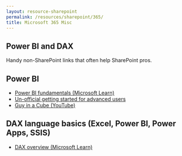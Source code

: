 ```yaml
---
layout: resource-sharepoint
permalink: /resources/sharepoint/365/
title: Microsoft 365 Misc
---
```

## Power BI and DAX

Handy non-SharePoint links that often help SharePoint pros.

## Power BI

- [Power BI fundamentals (Microsoft Learn)](https://learn.microsoft.com/power-bi/fundamentals/)
- [Un-official getting started for advanced users](https://www.youtube.com/watch?v=Ncp6ZCz1VoA)
- [Guy in a Cube (YouTube)](https://www.youtube.com/@GuyinaCube)

## DAX language basics (Excel, Power BI, Power Apps, SSIS)

- [DAX overview (Microsoft Learn)](https://learn.microsoft.com/dax/dax-overview)
